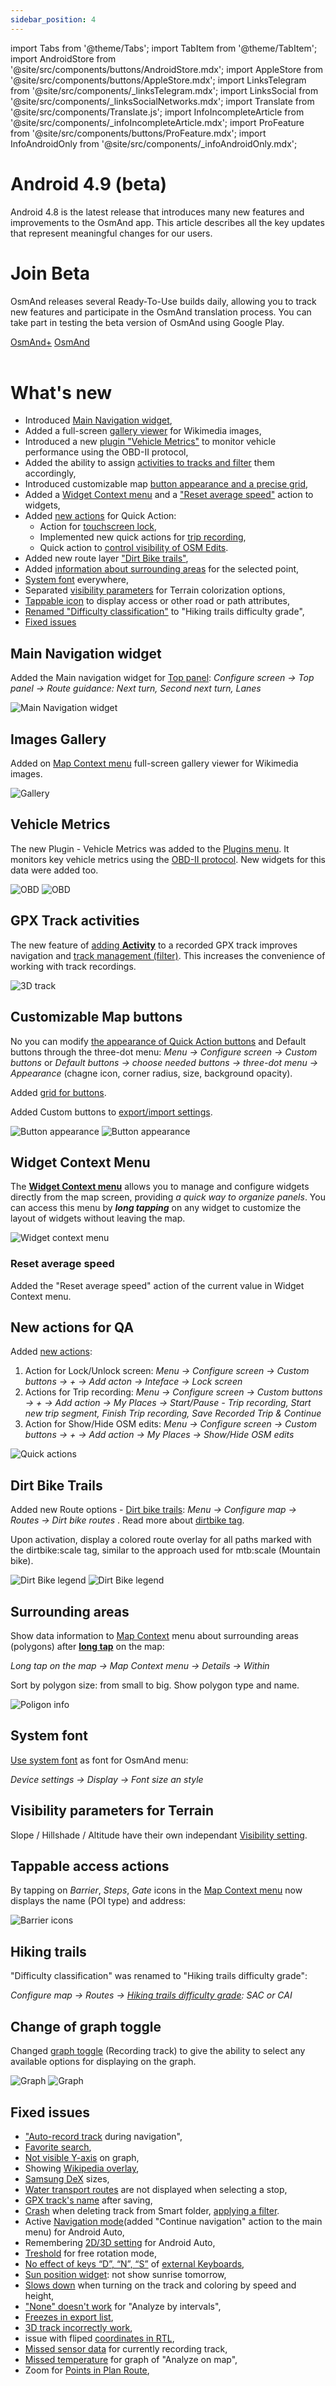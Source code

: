 ```yaml
---
sidebar_position: 4
---
```


import Tabs from '@theme/Tabs';
import TabItem from '@theme/TabItem';
import AndroidStore from '@site/src/components/buttons/AndroidStore.mdx';
import AppleStore from '@site/src/components/buttons/AppleStore.mdx';
import LinksTelegram from '@site/src/components/_linksTelegram.mdx';
import LinksSocial from '@site/src/components/_linksSocialNetworks.mdx';
import Translate from '@site/src/components/Translate.js';
import InfoIncompleteArticle from '@site/src/components/_infoIncompleteArticle.mdx';
import ProFeature from '@site/src/components/buttons/ProFeature.mdx';
import InfoAndroidOnly from '@site/src/components/_infoAndroidOnly.mdx';  


# Android 4.9 (beta)

Android 4.8 is the latest release that introduces many new features and improvements to the OsmAnd app. This article describes all the key updates that represent meaningful changes for our users.

# Join Beta

OsmAnd releases several Ready-To-Use builds daily, allowing you to track new features and participate in the OsmAnd translation process. You can take part in testing the beta version of OsmAnd using Google Play.

<div class="button-row">
  <a class="button button--active" href="https://play.google.com/apps/testing/net.osmand.plus">OsmAnd+</a>
  <a class="button button--active" href="https://play.google.com/apps/testing/net.osmand">OsmAnd</a>
</div>  

<br/>

# What's new



- Introduced [Main Navigation widget](#main-navigation-widget),
- Added a full-screen [gallery viewer](#images-gallery) for Wikimedia images,
- Introduced a new [plugin "Vehicle Metrics"](#vehicle-metrics) to monitor vehicle performance using the OBD-II protocol,
- Added the ability to assign [activities to tracks and filter](#gpx-track-activities) them accordingly,
- Introduced customizable map [button appearance and a precise grid](#customizable-map-buttons),
- Added a [Widget Context menu](#widget-context-menu) and a ["Reset average speed"](#reset-average-speed) action to widgets,
- Added [new actions](#new-actions-for-qa) for Quick Action:
  - Action for [touchscreen lock](https://github.com/osmandapp/OsmAnd/issues/20742),
  - Implemented new quick actions for [trip recording](../user/plugins/trip-recording),
  - Quick action to [control visibility of OSM Edits](https://github.com/osmandapp/OsmAnd/issues/20711).
- Added new route layer ["Dirt Bike trails"](https://github.com/osmandapp/OsmAnd/issues/18756),
- Added [information about surrounding areas](#surrounding-areas) for the selected point,
- [System font](#system-font) everywhere,
- Separated [visibility parameters](#visibility-parameters-for-terrain) for Terrain colorization options,
- [Tappable icon](#tappable-access-actions) to display access or other road or path attributes,
- [Renamed "Difficulty classification"](#hiking-trails) to "Hiking trails difficulty grade",
- [Fixed issues](#fixed-issues)



## Main Navigation widget

Added the Main navigation widget for [Top panel](../user/widgets/configure-screen#top-and-bottom-panels): _Configure screen → Top panel → Route guidance: Next turn, Second next turn, Lanes_

![Main Navigation widget](../../blog/2024-09-13-android-4-9/img/main_nav_widget.png)


## Images Gallery

Added on [Map Context menu](../user/map/map-context-menu#online-photos) full-screen gallery viewer for Wikimedia images.

![Gallery](../../blog/2024-09-13-android-4-9/img/gallery.png)

## Vehicle Metrics

The new Plugin - Vehicle Metrics was added to the [Plugins menu](../user/plugins/). It monitors key vehicle metrics using the [OBD-II protocol](https://en.wikipedia.org/wiki/OBD-II_PIDs). New widgets for this data were added too.

![OBD](../../blog/2024-09-13-android-4-9/img/obd.png) ![OBD](../../blog/2024-09-13-android-4-9/img/obd_1.png)

## GPX Track activities

The new feature of [adding **Activity**](../user/plugins/trip-recording#recording-settings) to a recorded GPX track improves navigation and [track management (filter)](../user/personal/tracks/smart-folder#available-filters). This increases the convenience of working with track recordings.

![3D track](../../blog/2024-09-13-android-4-9/img/track_activity.png)

## Customizable Map buttons

No you can modify [the appearance of Quick Action buttons](../user/widgets/quick-action#quick-action-button-appearance) and Default buttons through the three-dot menu: _Menu → Configure screen → Custom buttons_ or _Default buttons → choose needed buttons → three-dot menu → Appearance_ (chagne icon, corner radius, size, background opacity).

Added [grid for buttons](https://github.com/osmandapp/OsmAnd/issues/19164).

Added Custom buttons to [export/import settings](https://github.com/osmandapp/OsmAnd/issues/20867).

![Button appearance](../../blog/2024-09-13-android-4-9/img/button_appearance.png) ![Button appearance](../../blog/2024-09-13-android-4-9/img/button_appearance_1.png)


## Widget Context Menu

The [**Widget Context menu**](../user/widgets/configure-screen.md#panel-widgets-settings) allows you to manage and configure widgets directly from the map screen, providing *a quick way to organize panels*. You can access this menu by ***long tapping*** on any widget to customize the layout of widgets without leaving the map.

![Widget context menu](@site/static/img/widgets/widget_context_menu_andr.png)

### Reset average speed

Added the "Reset average speed" action of the current value in Widget Context menu.

## New actions for QA

Added [new actions](../user/widgets/quick-action#action-types): 
1. Action for Lock/Unlock screen: _Menu → Configure screen → Custom buttons → + → Add acton → Inteface → Lock screen_
2. Actions for Trip recording: _Menu → Configure screen → Custom buttons → + → Add action → My Places → Start/Pause - Trip recording, Start new trip segment, Finish Trip recording, Save Recorded Trip & Continue_
3. Action for Show/Hide OSM edits: _Menu → Configure screen → Custom buttons → + → Add action → My Places → Show/Hide OSM edits_

![Quick actions](../../blog/2024-09-13-android-4-9/img/quick_action.png)

## Dirt Bike Trails

Added new Route options  - [Dirt bike trails](../user/map/vector-maps#routes): _Menu → Configure map → Routes → Dirt bike routes_ . Read more about [dirtbike tag](https://wiki.openstreetmap.org/wiki/Key:dirtbike:scale).

Upon activation, display a colored route overlay for all paths marked with the dirtbike:scale tag, similar to the approach used for mtb:scale (Mountain bike).

![Dirt Bike legend](../../blog/2024-09-13-android-4-9/img/dirt_bike.png) ![Dirt Bike legend](../../blog/2024-09-13-android-4-9/img/dirt_bike_1.png)

## Surrounding areas

Show data information to [Map Context](../user/map/map-context-menu#details) menu about surrounding areas (polygons) after [**long tap**](../user/map/map-context-menu#select-any-point-long-tap) on the map:

_Long tap on the map → Map Context menu → Details → Within_

Sort by polygon size: from small to big. Show polygon type and name.

![Poligon info](../../blog/2024-09-13-android-4-9/img/areas_info.png)

## System font

[Use system font](https://github.com/osmandapp/OsmAnd/issues/19123) as font for OsmAnd menu:

_Device settings → Display → Font size an style_

## Visibility parameters for Terrain

Slope / Hillshade / Altitude have their own independant [Visibility setting](../user/plugins/topography#visibility).

## Tappable access actions

By tapping on _Barrier_, _Steps_, _Gate_ icons in the [Map Сontext menu](../user/map/map-context-menu#overview) now displays the name (POI type) and address:

![Barrier icons](../../blog/2024-09-13-android-4-9/img/icons.png)

## Hiking trails

"Difficulty classification" was renamed to "Hiking trails difficulty grade":

_Configure map → Routes → [Hiking trails difficulty grade](../user/map/routes#hiking-trails-difficulty-grade): SAC or CAI_

## Change of graph toggle 

Changed [graph toggle](../user/plugins/trip-recording#overview-screen) (Recording track) to give the ability to select any available options for displaying on the graph.

![Graph](../../blog/2024-09-13-android-4-9/img/rectrack_graph_1.png) ![Graph](../../blog/2024-09-13-android-4-9/img/rectrack_graph.png)


## Fixed issues

  - ["Auto-record track](https://github.com/osmandapp/OsmAnd/issues/19905) during navigation",
  - [Favorite search](https://github.com/osmandapp/OsmAnd/issues/19242),
  - [Not visible Y-axis](https://github.com/osmandapp/OsmAnd/issues/20076) on graph,
  - Showing [Wikipedia overlay](https://github.com/osmandapp/OsmAnd/issues/17944),
  - [Samsung DeX](https://github.com/osmandapp/OsmAnd-Issues/issues/2590) sizes,
  - [Water transport routes](https://github.com/osmandapp/OsmAnd/issues/20251) are not displayed when selecting a stop,
  - [GPX track's name](https://github.com/osmandapp/OsmAnd/issues/20211) after saving,
  - [Crash](https://github.com/osmandapp/OsmAnd/issues/20661) when deleting track from Smart folder, [applying a filter](https://github.com/osmandapp/OsmAnd/issues/20794).
  - Active [Navigation mode](https://github.com/osmandapp/OsmAnd/issues/19168)(added "Continue navigation" action to the main menu) for Android Auto,
  - Remembering [2D/3D setting](https://github.com/osmandapp/OsmAnd/issues/20779) for Android Auto,
  - [Treshold](https://github.com/osmandapp/OsmAnd/issues/20494#issuecomment-2326033245) for free rotation mode,
  - [No effect of keys “D”, “N”, “S”](https://github.com/osmandapp/OsmAnd/issues/20636) of [external Keyboards](../user/map/interact-with-map#external-input-devices),
  - [Sun position widget](https://github.com/osmandapp/OsmAnd/issues/20447): not show sunrise tomorrow,
  - [Slows down](https://github.com/osmandapp/OsmAnd/issues/20889) when turning on the track and coloring by speed and height,
  - ["None" doesn't work](https://github.com/osmandapp/OsmAnd/issues/20503) for "Analyze by intervals",
  - [Freezes in export list](https://github.com/osmandapp/OsmAnd/issues/20900),
  - [3D track incorrectly work](https://github.com/osmandapp/OsmAnd/issues/20810),
  - issue with fliped [coordinates in RTL](https://github.com/osmandapp/OsmAnd/issues/20595),
  - [Missed sensor data](https://github.com/osmandapp/OsmAnd/issues/17937) for currently recording track,
  - [Missed temperature](https://github.com/osmandapp/OsmAnd/issues/20829) for graph of "Analyze on map",
  - Zoom for [Points in Plan Route](https://github.com/osmandapp/OsmAnd/issues/20722),








